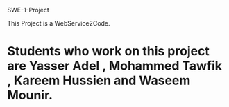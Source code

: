 SWE-1-Project

This Project is a WebService2Code.

Students who work on this project are Yasser Adel , Mohammed Tawfik , Kareem Hussien and Waseem Mounir.
=============

